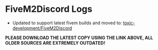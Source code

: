 # FiveM2Discord Logs
- Updated to support latest fivem builds and moved to: [toxic-development/FiveM2Discord](https://github.com/toxic-development/FiveM2Discord)

**PLEASE DOWNLOAD THE LATEST COPY USING THE LINK ABOVE, ALL OLDER SOURCES ARE EXTREMELY OUTDATED!**
